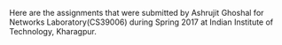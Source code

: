Here are the assignments that were submitted by Ashrujit Ghoshal for Networks Laboratory(CS39006) during Spring 2017 at Indian Institute of Technology, Kharagpur.